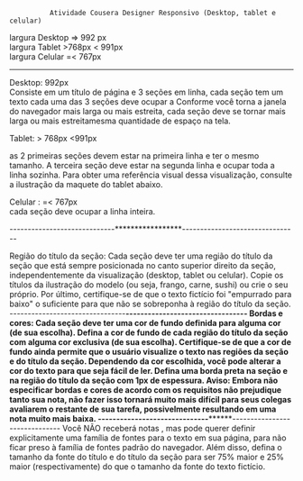               Atividade Cousera Designer Responsivo (Desktop, tablet e celular)
              

largura Desktop => 992 px <br>
largura Tablet >768px < 991px <br>
largura Celular =< 767px<br>
<hr>
Desktop: 992px<br>
Consiste em um título de página e 3 seções em linha, cada seção tem um texto
cada uma das 3 seções deve ocupar a Conforme você torna a janela do navegador mais larga ou mais estreita, cada seção deve se tornar mais larga ou mais estreitamesma quantidade de espaço na tela.

Tablet: > 768px <991px<br>

as 2 primeiras seções devem estar na primeira linha e ter o mesmo tamanho. A terceira seção deve estar na segunda linha e ocupar toda a linha sozinha. Para obter uma referência visual dessa visualização, consulte a ilustração da maquete do tablet abaixo.

Celular : =< 767px<br>
cada seção deve ocupar a linha inteira.

-----------------------------*****************--------------------------------

Região do título da seção: Cada seção deve ter uma região do título da seção que está sempre posicionada no canto superior direito da seção, independentemente da visualização (desktop, tablet ou celular). Copie os títulos da ilustração do modelo (ou seja, frango, carne, sushi) ou crie o seu próprio.
Por último, certifique-se de que o texto fictício foi "empurrado para baixo" o suficiente para que não se sobreponha à região do título da seção. 
--------------------------------****************---------------------------------
Bordas e cores: Cada seção deve ter uma cor de fundo definida para alguma cor (de sua escolha). Defina a cor de fundo de cada região do título da seção com alguma cor exclusiva (de sua escolha). Certifique-se de que a cor de fundo ainda permite que o usuário visualize o texto nas regiões da seção e do título da seção. Dependendo da cor escolhida, você pode alterar a cor do texto para que seja fácil de ler. Defina uma borda preta na seção e na região do título da seção com 1px de espessura. Aviso: Embora não especificar bordas e cores de acordo com os requisitos não prejudique tanto sua nota, não fazer isso tornará muito mais difícil para seus colegas avaliarem o restante de sua tarefa, possivelmente resultando em uma nota muito mais baixa.
------------------------------**********************------------------------------
Você NÃO receberá notas , mas pode querer definir explicitamente uma família de fontes para o texto em sua página, para não ficar preso à família de fontes padrão do navegador. Além disso, defina o tamanho da fonte do título e do título da seção para ser 75% maior e 25% maior (respectivamente) do que o tamanho da fonte do texto fictício.